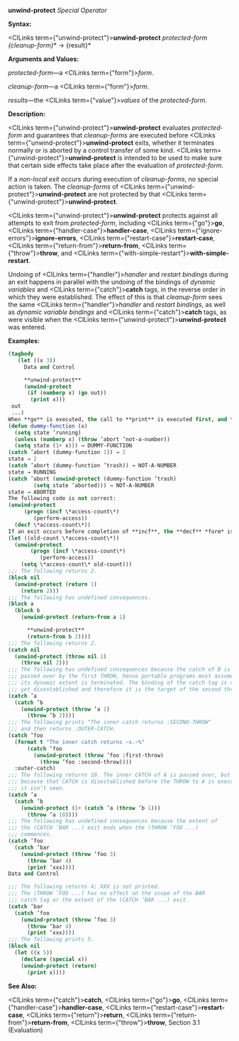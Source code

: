 **unwind-protect** *Special Operator* 



**Syntax:** 



<ClLinks  term={"unwind-protect"}><b>unwind-protect</b></ClLinks> *protected-form \{cleanup-form\}*\* → \{result\}\* 



**Arguments and Values:** 



*protected-form*—a <ClLinks  term={"form"}><i>form</i></ClLinks>. 



*cleanup-form*—a <ClLinks  term={"form"}><i>form</i></ClLinks>. 



*results*—the <ClLinks  term={"value"}><i>values</i></ClLinks> of the *protected-form*. 



**Description:** 



<ClLinks  term={"unwind-protect"}><b>unwind-protect</b></ClLinks> evaluates *protected-form* and guarantees that *cleanup-forms* are executed before <ClLinks  term={"unwind-protect"}><b>unwind-protect</b></ClLinks> exits, whether it terminates normally or is aborted by a control transfer of some kind. <ClLinks  term={"unwind-protect"}><b>unwind-protect</b></ClLinks> is intended to be used to make sure that certain side effects take place after the evaluation of *protected-form*. 



If a *non-local exit* occurs during execution of *cleanup-forms*, no special action is taken. The *cleanup-forms* of <ClLinks  term={"unwind-protect"}><b>unwind-protect</b></ClLinks> are not protected by that <ClLinks  term={"unwind-protect"}><b>unwind-protect</b></ClLinks>. 



<ClLinks  term={"unwind-protect"}><b>unwind-protect</b></ClLinks> protects against all attempts to exit from *protected-form*, including <ClLinks  term={"go"}><b>go</b></ClLinks>, <ClLinks  term={"handler-case"}><b>handler-case</b></ClLinks>, <ClLinks  term={"ignore-errors"}><b>ignore-errors</b></ClLinks>, <ClLinks  term={"restart-case"}><b>restart-case</b></ClLinks>, <ClLinks  term={"return-from"}><b>return-from</b></ClLinks>, <ClLinks  term={"throw"}><b>throw</b></ClLinks>, and <ClLinks  term={"with-simple-restart"}><b>with-simple-restart</b></ClLinks>. 



Undoing of <ClLinks  term={"handler"}><i>handler</i></ClLinks> and *restart bindings* during an exit happens in parallel with the undoing of the bindings of *dynamic variables* and <ClLinks  term={"catch"}><b>catch</b></ClLinks> tags, in the reverse order in which they were established. The effect of this is that *cleanup-form* sees the same <ClLinks  term={"handler"}><i>handler</i></ClLinks> and *restart bindings*, as well as *dynamic variable bindings* and <ClLinks  term={"catch"}><b>catch</b></ClLinks> tags, as were visible when the <ClLinks  term={"unwind-protect"}><b>unwind-protect</b></ClLinks> was entered. 



**Examples:**
```lisp
(tagbody 
   (let ((x 3)) 
     Data and Control 

     **unwind-protect** 
     (unwind-protect 
	  (if (numberp x) (go out)) 
       (print x))) 
 out 
 ...) 
When **go** is executed, the call to **print** is executed first, and then the transfer of control to the tag out is completed. 
(defun dummy-function (x) 
  (setq state ’running) 
  (unless (numberp x) (throw ’abort ’not-a-number)) 
  (setq state (1+ x))) → DUMMY-FUNCTION 
(catch ’abort (dummy-function 1)) → 2 
state → 2 
(catch ’abort (dummy-function ’trash)) → NOT-A-NUMBER 
state → RUNNING 
(catch ’abort (unwind-protect (dummy-function ’trash) 
		(setq state ’aborted))) → NOT-A-NUMBER 
state → ABORTED 
The following code is not correct: 
(unwind-protect 
     (progn (incf \*access-count\*) 
	    (perform-access)) 
  (decf \*access-count\*)) 
If an exit occurs before completion of **incf**, the **decf** *form* is executed anyway, resulting in an incorrect value for \*access-count\*. The correct way to code this is as follows: 
(let ((old-count \*access-count\*)) 
  (unwind-protect 
       (progn (incf \*access-count\*) 
	      (perform-access)) 
    (setq \*access-count\* old-count))) 
;;; The following returns 2. 
(block nil 
  (unwind-protect (return 1) 
    (return 2))) 
;;; The following has undefined consequences. 
(block a 
  (block b 
    (unwind-protect (return-from a 1) 

      **unwind-protect** 
      (return-from b 2)))) 
;;; The following returns 2. 
(catch nil 
  (unwind-protect (throw nil 1) 
    (throw nil 2))) 
;;; The following has undefined consequences because the catch of B is 
;;; passed over by the first THROW, hence portable programs must assume 
;;; its dynamic extent is terminated. The binding of the catch tag is not 
;;; yet disestablished and therefore it is the target of the second throw. 
(catch ’a 
  (catch ’b 
    (unwind-protect (throw ’a 1) 
      (throw ’b 2)))) 
;;; The following prints "The inner catch returns :SECOND-THROW" 
;;; and then returns :OUTER-CATCH. 
(catch ’foo 
  (format t "The inner catch returns ~s.~%" 
	  (catch ’foo 
	    (unwind-protect (throw ’foo :first-throw) 
	      (throw ’foo :second-throw)))) 
  :outer-catch) 
;;; The following returns 10. The inner CATCH of A is passed over, but 
;;; because that CATCH is disestablished before the THROW to A is executed, 
;;; it isn’t seen. 
(catch ’a 
  (catch ’b 
    (unwind-protect (1+ (catch ’a (throw ’b 1))) 
      (throw ’a 10)))) 
;;; The following has undefined consequences because the extent of 
;;; the (CATCH ’BAR ...) exit ends when the (THROW ’FOO ...) 
;;; commences. 
(catch ’foo 
  (catch ’bar 
    (unwind-protect (throw ’foo 3) 
      (throw ’bar 4) 
      (print ’xxx)))) 
Data and Control 

;;; The following returns 4; XXX is not printed. 
;;; The (THROW ’FOO ...) has no effect on the scope of the BAR 
;;; catch tag or the extent of the (CATCH ’BAR ...) exit. 
(catch ’bar 
  (catch ’foo 
    (unwind-protect (throw ’foo 3) 
      (throw ’bar 4) 
      (print ’xxx)))) 
;;; The following prints 5. 
(block nil 
  (let ((x 5)) 
    (declare (special x)) 
    (unwind-protect (return) 
      (print x)))) 
```
**See Also:** 



<ClLinks  term={"catch"}><b>catch</b></ClLinks>, <ClLinks  term={"go"}><b>go</b></ClLinks>, <ClLinks  term={"handler-case"}><b>handler-case</b></ClLinks>, <ClLinks  term={"restart-case"}><b>restart-case</b></ClLinks>, <ClLinks  term={"return"}><b>return</b></ClLinks>, <ClLinks  term={"return-from"}><b>return-from</b></ClLinks>, <ClLinks  term={"throw"}><b>throw</b></ClLinks>, Section 3.1 (Evaluation) 